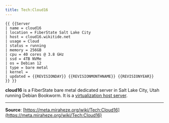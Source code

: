 ```yaml
---
title: Tech:Cloud16
---
```


```
{{ {{Server
| name = cloud16
| location = FiberState Salt Lake City
| host = cloud16.wikitide.net
| usage = Cloud
| status = running
| memory = 256GB
| cpu = 40 cores @ 3.8 GHz
| ssd = 4TB NVMe
| os = Debian 12
| type = bare metal
| kernel = 
| updated = {{REVISIONDAY}} {{REVISIONMONTHNAME}} {{REVISIONYEAR}}
}} }}
```

**cloud16** is a FiberState bare metal dedicated server in Salt Lake City, Utah running Debian Bookworm. It is a [virtualization host server](https://meta.miraheze.org/wiki/Tech:Proxmox).

----
**Source**: [https://meta.miraheze.org/wiki/Tech:Cloud16](https://meta.miraheze.org/wiki/Tech:Cloud16)